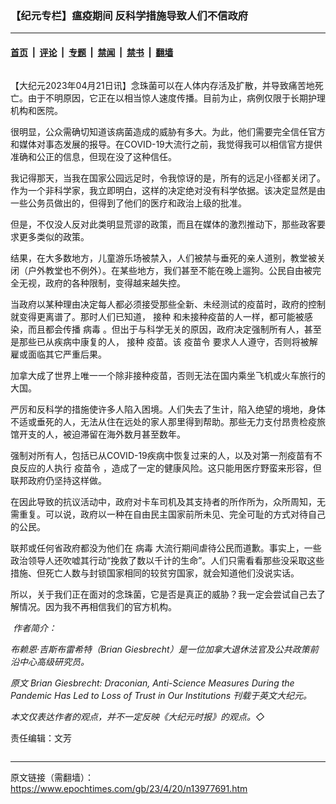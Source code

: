 ### 【纪元专栏】瘟疫期间 反科学措施导致人们不信政府

---

#### [首页](../../../..?n13977691) &nbsp;|&nbsp; [评论](../../../../../epoch-comment?n13977691) &nbsp;|&nbsp; [专题](../../../../../epoch-special?n13977691) &nbsp;|&nbsp; [禁闻](../../../../../epoch-news?n13977691) &nbsp;|&nbsp; [禁书](../../../../../books?n13977691) &nbsp;|&nbsp; [翻墙](https://github.com/gfw-breaker/nogfw/blob/master/README.md?n13977691)


<div class="column" id="artbody" itemprop="articleBody">
 <!-- article content begin -->
 <p>
  【大纪元2023年04月21日讯】念珠菌可以在人体内存活及扩散，并导致痛苦地死亡。由于不明原因，它正在以相当惊人速度传播。目前为止，病例仅限于长期护理机构和医院。
 </p>
 <p>
  很明显，公众需确切知道该病菌造成的威胁有多大。为此，他们需要完全信任官方和媒体对事态发展的报导。在COVID-19大流行之前，我觉得我可以相信官方提供准确和公正的信息，但现在没了这种信任。
 </p>
 <p>
  我记得那天，当我在国家公园远足时，令我惊讶的是，所有的远足小径都关闭了。作为一个非科学家，我立即明白，这样的决定绝对没有科学依据。该决定显然是由一些公务员做出的，但得到了他们的医疗和政治上级的批准。
 </p>
 <p>
  但是，不仅没人反对此类明显荒谬的政策，而且在媒体的激烈推动下，那些政客要求更多类似的政策。
 </p>
 <p>
  结果，在大多数地方，儿童游乐场被禁入，人们被禁与垂死的亲人道别，教堂被关闭（户外教堂也不例外）。在某些地方，我们甚至不能在晚上遛狗。公民自由被完全无视，政府的各种限制，变得越来越失控。
 </p>
 <p>
  当政府以某种理由决定每人都必须接受那些全新、未经测试的疫苗时，政府的控制就变得更离谱了。那时人们已知道，
  <ok href="https://www.epochtimes.com/gb/tag/%E6%8E%A5%E7%A7%8D.html">
   接种
  </ok>
  和未接种疫苗的人一样，都可能被感染，而且都会传播
  <ok href="https://www.epochtimes.com/gb/tag/%E7%97%85%E6%AF%92.html">
   病毒
  </ok>
  。但出于与科学无关的原因，政府决定强制所有人，甚至是那些已从疾病中康复的人，
  <ok href="https://www.epochtimes.com/gb/tag/%E6%8E%A5%E7%A7%8D.html">
   接种
  </ok>
  疫苗。该
  <ok href="https://www.epochtimes.com/gb/tag/%E7%96%AB%E8%8B%97%E4%BB%A4.html">
   疫苗令
  </ok>
  要求人人遵守，否则将被解雇或面临其它严重后果。
 </p>
 <p>
  加拿大成了世界上唯一一个除非接种疫苗，否则无法在国内乘坐飞机或火车旅行的大国。
 </p>
 <p>
  严厉和反科学的措施使许多人陷入困境。人们失去了生计，陷入绝望的境地，身体不适或垂死的人，无法从住在远处的家人那里得到帮助。那些无力支付昂贵检疫旅馆开支的人，被迫滞留在海外数月甚至数年。
 </p>
 <p>
  强制对所有人，包括已从COVID-19疾病中恢复过来的人，以及对第一剂疫苗有不良反应的人执行
  <ok href="https://www.epochtimes.com/gb/tag/%E7%96%AB%E8%8B%97%E4%BB%A4.html">
   疫苗令
  </ok>
  ，造成了一定的健康风险。这只能用医疗野蛮来形容，但联邦政府仍坚持这样做。
 </p>
 <p>
  在因此导致的抗议活动中，政府对卡车司机及其支持者的所作所为，众所周知，无需重复。可以说，政府以一种在自由民主国家前所未见、完全可耻的方式对待自己的公民。
 </p>
 <p>
  联邦或任何省政府都没为他们在
  <ok href="https://www.epochtimes.com/gb/tag/%E7%97%85%E6%AF%92.html">
   病毒
  </ok>
  大流行期间虐待公民而道歉。事实上，一些政治领导人还吹嘘其行动“挽救了数以千计的生命”。人们只需看看那些没采取这些措施、但死亡人数与封锁国家相同的较贫穷国家，就会知道他们没说实话。
 </p>
 <p>
  所以，关于我们正在面对的念珠菌，它是否是真正的威胁？我一定会尝试自己去了解情况。因为我不再相信我们的官方机构。
 </p>
 <p>
  <em>
   <ok href="https://i.epochtimes.com/assets/uploads/2023/04/id13977693-WEB_Brian-Giesbrecht_2.jpg">
    <img alt="" class="wp-image-13977693 alignleft" src="https://i.epochtimes.com/assets/uploads/2023/04/id13977693-WEB_Brian-Giesbrecht_2.jpg"/>
   </ok>
   作者简介：
  </em>
 </p>
 <p>
  <em>
   布赖恩·吉斯布雷希特（Brian Giesbrecht）是一位加拿大退休法官及公共政策前沿中心高级研究员。
  </em>
 </p>
 <p>
  <em>
   原文
   <ok href="https://www.theepochtimes.com/brian-giesbrecht-draconian-anti-science-measures-during-the-pandemic-has-led-to-loss-of-trust-in-our-institutions_5171815.html">
    Brian Giesbrecht: Draconian, Anti-Science Measures During the Pandemic Has Led to Loss of Trust in Our Institutions
   </ok>
   刊载于英文大纪元。
  </em>
 </p>
 <p>
  <em>
   本文仅表达作者的观点，并不一定反映《大纪元时报》的观点。◇
  </em>
 </p>
 <p>
  责任编辑：文芳
 </p>
 <p>
 </p>
 <!-- article content end -->
</div>


---

原文链接（需翻墙）：https://www.epochtimes.com/gb/23/4/20/n13977691.htm